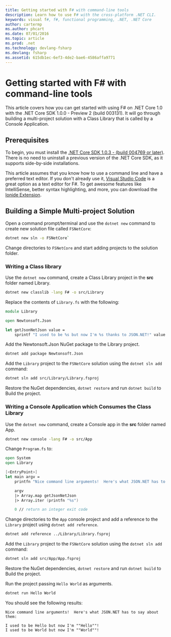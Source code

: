```yaml
---
title: Getting started with F# with command-line tools
description: Learn how to use F# with the cross-platform .NET CLI.
keywords: visual f#, f#, functional programming, .NET, .NET Core
author: cartermp
ms.author: phcart
ms.date: 07/01/2016
ms.topic: article
ms.prod: .net
ms.technology: devlang-fsharp
ms.devlang: fsharp
ms.assetid: 615db1ec-6ef3-4de2-bae6-4586affa9771
---
```


# Getting started with F# with command-line tools

This article covers how you can get started with using F# on .NET Core 1.0 with the .NET Core SDK 1.0.0 - Preview 2 (build 003131).  It will go through building a multi-project solution with a Class Library that is called by a Console Application.

## Prerequisites

To begin, you must install the [.NET Core SDK 1.0.3 - (build 004769 or later)](https://dot.net/core).  There is no need to uninstall a previous version of the .NET Core SDK, as it supports side-by-side installations.

This article assumes that you know how to use a command line and have a preferred text editor.  If you don't already use it, [Visual Studio Code](https://code.visualstudio.com) is a great option as a text editor for F#.  To get awesome features like IntelliSense, better syntax highlighting, and more, you can download the [Ionide Extension](https://marketplace.visualstudio.com/items?itemName=Ionide.Ionide-fsharp).

## Building a Simple Multi-project Solution

Open a command prompt/terminal and use the `dotnet new` command to create new solution file called `FSNetCore`:

```bash
dotnet new sln -o FSNetCore`
```

Change directories to `FSNetCore` and start adding projects to the solution folder.
 
### Writing a Class library

Use the `dotnet new` command, create a Class Library project in the **src** folder named Library. 

```bash
dotnet new classlib -lang F# -o src/Library 
```

Replace the contents of `Library.fs` with the following:

```fsharp
module Library

open Newtonsoft.Json

let getJsonNetJson value = 
    sprintf "I used to be %s but now I'm %s thanks to JSON.NET!" value  (JsonConvert.SerializeObject(value))
```

Add the Newtonsoft.Json NuGet package to the Library project.

```bash
dotnet add package Newtonsoft.Json
```

Add the `Library` project to the `FSNetCore` solution using the `dotnet sln add` command:

```bash
dotnet sln add src/Library/Library.fsproj
```

Restore the NuGet dependencies, `dotnet restore` and run `dotnet build` to Build the project.

### Writing a Console Application which Consumes the Class Library

Use the `dotnet new` command, create a Console app in the **src** folder named App. 

```bash
dotnet new console -lang F# -o src/App 
```

Change `Program.fs` to:

```fsharp
open System
open Library

[<EntryPoint>]
let main argv = 
    printfn "Nice command line arguments!  Here's what JSON.NET has to say about them:"

    argv
    |> Array.map getJsonNetJson
    |> Array.iter (printfn "%s")

    0 // return an integer exit code
```

Change directories to the `App` console project and add a reference to the `Library` project using `dotnet add reference`.

```bash
dotnet add reference ../Library/Library.fsproj
```
Add the `Library` project to the `FSNetCore` solution using the `dotnet sln add` command:

```bash
dotnet sln add src/App/App.fsproj
```

Restore the NuGet dependencies, `dotnet restore` and run `dotnet build` to Build the project.

Run the project passing `Hello World` as arguments.

```bash
dotnet run Hello World
``` 

You should see the following results:

```
Nice command line arguments!  Here's what JSON.NET has to say about them:

I used to be Hello but now I'm ""Hello""!
I used to be World but now I'm ""World""!
```